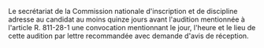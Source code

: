 Le secrétariat de la Commission nationale d'inscription et de discipline adresse au candidat au moins quinze jours avant l'audition mentionnée à l'article R. 811-28-1 une convocation mentionnant le jour, l'heure et le lieu de cette audition par lettre recommandée avec demande d'avis de réception.

